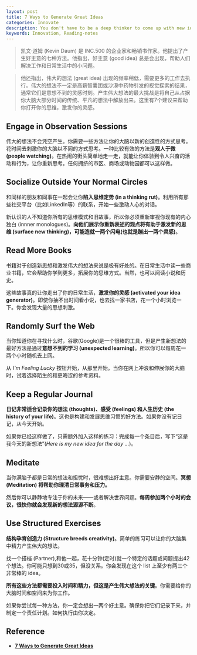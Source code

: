 ```yaml
---
layout: post
title: 7 Ways to Generate Great Ideas
categories: Innovate
description: You don't have to be a deep thinker to come up with new ideas. Here are 7 ways to break your conventional thinking and make that light bulb appear.
keywords: Innovation, Reading-notes 
---       
```


> 凯文·道姆 (Kevin Daum) 是 INC.500 的企业家和畅销书作家。他提出了产生好主意的七种方法。他指出，好主意 (good idea) 总是会出现，帮助人们解决工作和日常生活中的小问题。   

> 他还指出，伟大的想法 (great idea) 出现的频率稍低，需要更多的工作去执行。伟大的想法不一定是高薪智囊团或沙漠中药物引发的视觉探索的结果，通常它们是意想不到的灵感时刻。产生伟大想法的最大挑战是将自己从占据你大脑大部分时间的传统、平凡的想法中解放出来。这里有7个建议来帮助你打开你的思维，激发你的灵感。     

## Engage in Observation Sessions    

伟大的想法不会凭空产生。你需要一些方法让你的大脑以新的创造性的方式思考。花时间去刺激你的大脑以不同的方式思考。一种比较有效的方法是**观人于微 (people watching)**。在热闹的街头简单地走一走，就能让你体验到令人兴奋的活动和行为，让你重新思考。任何拥挤的市区、商场或动物园都可以这样做。     

## Socialize Outside Your Normal Circles    

和同样的朋友和同事在一起会让你**陷入思维定势 (in a thinking rut)**。利用所有那些社交平台（比如LinkedIn等）的联系，开始一些激动人心的对话。

新认识的人不知道你所有的思维模式和旧故事，所以你必须重新审视你现有的内心独白 (innner monologues)。**向他们展示你重新表述的观点将有助于激发新的思维 (surface new thinking)，可能造就一两个闪电(也就是蹦出一两个灵感)**。   

## Read More Books 

书籍对于创造新思想和激发伟大的想法来说是极有好处的。在日常生活中读一些商业书籍，它会帮助你学到更多，拓展你的思维方式。当然，也可以阅读小说和历史。

这些故事真的让你走出了你的日常生活，**激发你的灵感 (activated your idea generator)**。即使你抽不出时间看小说，也去找一家书店，花一个小时浏览一下。你会发现大量的思想刺激。    

## Randomly Surf the Web     

当你知道你在寻找什么时，谷歌(Google)是一个很棒的工具，但是产生新想法的最好方法是通过**意想不到的学习 (unexpected learning)**。所以你可以每周花一两个小时随机去上网。

从 *I'm Feeling Lucky* 按钮开始，从那里开始。当你在网上冲浪和伸展你的大脑时，试着选择陌生的和更晦涩的参考资料。

## Keep a Regular Journal     

**日记非常适合记录你的想法 (thoughts)、感受 (feelings) 和人生历史 (the history of your life)**。这也是构建和发展思维习惯的好方法。如果你没有记日记，从今天开始。

如果你已经这样做了，只需额外加入这样的练习：完成每一个条目后，写下“这是我今天的新想法”(*Here is my new idea for the day ...*)。

## Meditate   

当你满脑子都是日常的想法和担忧时，很难想出好主意。你需要安静的空间。**冥想 (Meditation) 将帮助你理清日常事务和压力。**

然后你可以静静地专注于你的未来——或者解决世界问题。**每周参加两个小时的会议，很快你就会发现新的想法源源不断**。

## Use Structured Exercises

**结构孕育创造力 (Structure breeds creativity)**。简单的练习可以让你的大脑集中精力产生伟大的想法。

找一个搭档 (Partner),和他一起，花十分钟(定时)就一个特定的话题或问题提出42个想法。你可能只想到30或35，但没关系。你会发现在这个 list 上至少有两三个非常棒的 idea。   


**所有这些方法都需要投入时间和精力，但这是产生伟大想法的关键**。你需要给你的大脑时间和空间来为你工作。

如果你尝试每一种方法，你一定会想出一两个好主意。确保你把它们记录下来，并制定一个责任计划。如何执行由你决定。    


## Reference      
- [**7 Ways to Generate Great Ideas**](https://www.inc.com/kevin-daum/7-ways-to-generate-great-ideas.html)    



